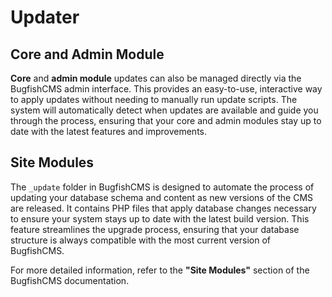 # Updater

## Core and Admin Module

**Core** and **admin module** updates can also be managed directly via the BugfishCMS admin interface. This provides an easy-to-use, interactive way to apply updates without needing to manually run update scripts. The system will automatically detect when updates are available and guide you through the process, ensuring that your core and admin modules stay up to date with the latest features and improvements.



## Site Modules
The `_update` folder in BugfishCMS is designed to automate the process of updating your database schema and content as new versions of the CMS are released. It contains PHP files that apply database changes necessary to ensure your system stays up to date with the latest build version. This feature streamlines the upgrade process, ensuring that your database structure is always compatible with the most current version of BugfishCMS.

For more detailed information, refer to the **"Site Modules"** section of the BugfishCMS documentation.